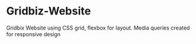 # Gridbiz-Website
Gridbix Website using CSS grid, flexbox for layout. Media queries created for responsive design
